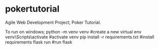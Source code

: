 # pokertutorial
Agile Web Development Project; Poker Tutorial.

To run on windows; 
python -m venv venv              #create a new virtual env
venv\Scripts\activate            #activate venv
pip install -r requirements.txt  #install requirements 
flask run                        #run flask
